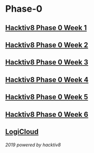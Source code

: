 <h1>Phase-0</h1>
<h2><a href='https://github.com/anggabanny/h8-p0-w1'>Hacktiv8 Phase 0 Week 1</a></h2>
<h2><a href='https://github.com/anggabanny/h8-p0-w2'>Hacktiv8 Phase 0 Week 2</a></h2>
<h2><a href='https://github.com/anggabanny/h8-p0-w3'>Hacktiv8 Phase 0 Week 3</a></h2>
<h2><a href='https://github.com/anggabanny/h8-p0-w4'>Hacktiv8 Phase 0 Week 4</a></h2>
<h2><a href='https://github.com/anggabanny/h8-p0-w5'>Hacktiv8 Phase 0 Week 5</a></h2>
<h2><a href='https://github.com/anggabanny/h8-p0-w6'>Hacktiv8 Phase 0 Week 6</a></h2>
<h2><a href='https://github.com/anggabanny/brain-challenge'>LogiCloud</a></h2>

<h6>2019 powered by hacktiv8</h6>